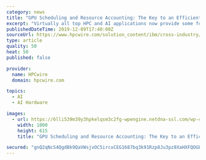 ```yaml
---
category: news
title: "GPU Scheduling and Resource Accounting: The Key to an Efficient AI Data Center"
excerpt: "Virtually all top HPC and AI applications now provide some form of GPU support, accelerating applications anywhere from 20% to a 1,000-fold[3]. NVIDIA’s CUDA environment makes GPUs easier to program, minimizing the learning curve for developers by ..."
publishedDateTime: 2019-12-09T17:40:00Z
sourceUrl: https://www.hpcwire.com/solution_content/ibm/cross-industry/gpu-scheduling-and-resource-accounting-the-key-to-an-efficient-ai-data-center/
type: article
quality: 50
heat: 50
published: false

provider:
  name: HPCwire
  domain: hpcwire.com

topics:
  - AI
  - AI Hardware

images:
  - url: https://6lli539m39y3hpkelqsm3c2fg-wpengine.netdna-ssl.com/wp-content/uploads/2019/12/shutterstock_1511025008.jpg
    width: 1000
    height: 615
    title: "GPU Scheduling and Resource Accounting: The Key to an Efficient AI Data Center"

secured: "gnQ2qNcS4QgdBk9QaVWsjvOC5ircxCEG1687bq3k91Rzp8Ju3pz8XaHXFQOGBa+kzQ8Ga8L3N/A4k8UMyQk1T41itt6wh+t7u65XPEFAMPLngaHFpbJTDCxy37KISr9jbpSsU+wkt8N9pvJBfckwR5Kv0lSmw1ZGimp9vyJP69vX7FZx8ThnkD0R9Rz0YqgJvWGgnr6j9iEyod6YAYCohH/D0kBGwQJIUhcLLz6kAE+toVOCOuWv32XxNbIpPCFWlAHcjZFeMQZMSQCgfaosZA==;GiDF+jrVMralSDjVMjsqZA=="
---
```


